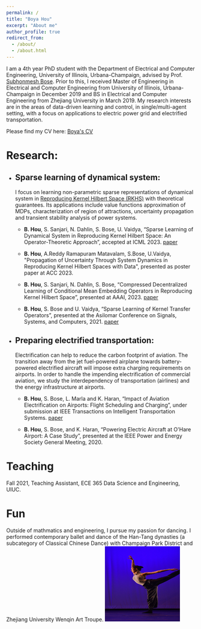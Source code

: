```yaml
---
permalink: /
title: "Boya Hou"
excerpt: "About me"
author_profile: true
redirect_from: 
  - /about/
  - /about.html
---
```



I am a 4th year PhD student with the Department of Electrical and Computer Engineering, University of Illinois, Urbana-Champaign, advised by Prof. [Subhonmesh Bose](http://boses.ece.illinois.edu/). Prior to this, I received Master of Engineering in Electrical and Computer Engineering from University of Illinois, Urbana-Champaign in December 2019 and BS in Electrical and Computer Engineering from Zhejiang University in March 2019. 
My research interests are in the areas of data-driven learning and control, in single/multi-agent setting, with a focus on applications to electric power grid and electrified transportation. 



Please find my CV here: [Boya's CV](../assets/BoyaCV.pdf)


# Research:

- ## Sparse learning of dynamical system:
    I focus on learning non-parametric sparse representations of dynamical system in [Reproducing Kernel Hilbert Space (RKHS)](https://en.wikipedia.org/wiki/Reproducing_kernel_Hilbert_space) with theoretical guarantees. Its applications include value functions approximation of MDPs, characterization of region of attractions, uncertainty propagation and transient stability analysis of power systems. 

  - **B. Hou**, S. Sanjari, N. Dahlin, S. Bose, U. Vaidya, “Sparse Learning of Dynamical System in Reproducing Kernel Hilbert Space: An Operator-Theoretic Approach”, accepted at ICML 2023. [paper](../assets/ICML_2023.pdf)

  - **B. Hou**, A.Reddy Ramapuram Matavalam, S.Bose, U.Vaidya, "Propagation of Uncertainty Through System Dynamics in Reproducing Kernel Hilbert Spaces with Data", presented as poster paper at ACC 2023.

  - **B. Hou**, S. Sanjari, N. Dahlin, S. Bose, “Compressed Decentralized Learning of Conditional Mean Embedding Operators in Reproducing Kernel Hilbert Space”, presented at AAAI, 2023. [paper](../assets/AAAI_2023.pdf)

  - **B. Hou**, S. Bose and U. Vaidya, “Sparse Learning of Kernel Transfer Operators”, presented at the Asilomar Conference on Signals, Systems, and Computers, 2021. [paper](../assets/Asilomar2021.pdf)


- ## Preparing electrified transportation:
   Electrification can help to reduce the carbon footprint of aviation. The transition away from the jet fuel-powered airplane towards battery-powered electrified aircraft will impose extra charging requirements on airports. In order to handle the impending electrification of commercial aviation, we study the interdependency of transportation (airlines) and the energy infrastructure at airports.

  - **B. Hou**, S. Bose, L. Marla and K. Haran, “Impact of Aviation Electrification on Airports: Flight Scheduling and Charging”, under submission at IEEE Transactions on Intelligent Transportation Systems. [paper](../assets/HEA_ITS.pdf)

  - **B. Hou**, S. Bose, and K. Haran, “Powering Electric Aircraft at O'Hare Airport: A Case Study”, presented at the IEEE Power and Energy Society General Meeting, 2020.

# Teaching
Fall 2021, Teaching Assistant, ECE 365 Data Science and Engineering, UIUC.

# Fun
Outside of mathmatics and engineering, I pursue my passion for dancing. I performed contemporary ballet and dance of the Han-Tang dynasties (a subcategory of Classical Chinese Dance) with Champaign Park District and Zhejiang University Wenqin Art Troupe. 
<img src="../assets/dance.jpeg" width="200" height="200" />







